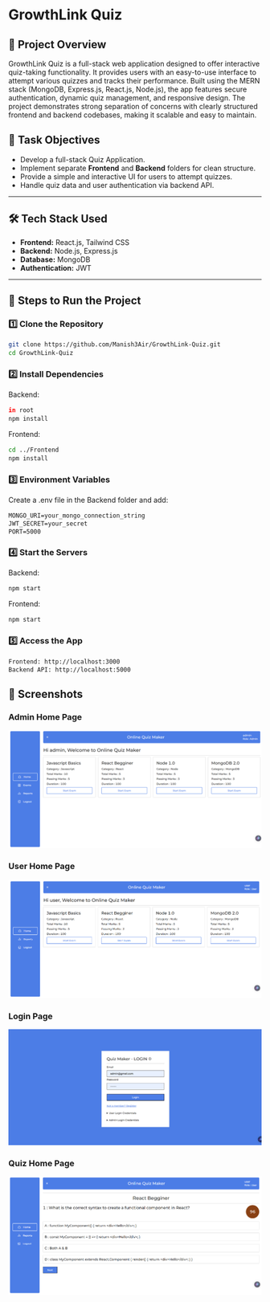# GrowthLink Quiz
## 📖 Project Overview
GrowthLink Quiz is a full-stack web application designed to offer interactive quiz-taking functionality. It provides users with an easy-to-use interface to attempt various quizzes and tracks their performance. Built using the MERN stack (MongoDB, Express.js, React.js, Node.js), the app features secure authentication, dynamic quiz management, and responsive design. The project demonstrates strong separation of concerns with clearly structured frontend and backend codebases, making it scalable and easy to maintain.

## 📌 Task Objectives

- Develop a full-stack Quiz Application.
- Implement separate **Frontend** and **Backend** folders for clean structure.
- Provide a simple and interactive UI for users to attempt quizzes.
- Handle quiz data and user authentication via backend API.

---

## 🛠️ Tech Stack Used

- **Frontend:** React.js, Tailwind CSS
- **Backend:** Node.js, Express.js
- **Database:** MongoDB
- **Authentication:** JWT

---

## 🚀 Steps to Run the Project

### 1️⃣ Clone the Repository

```bash
git clone https://github.com/Manish3Air/GrowthLink-Quiz.git
cd GrowthLink-Quiz
```

### 2️⃣ Install Dependencies
 Backend:
```bash
in root
npm install
```
Frontend:
```bash
cd ../Frontend
npm install
```
### 3️⃣ Environment Variables
Create a .env file in the Backend folder and add:
```
MONGO_URI=your_mongo_connection_string
JWT_SECRET=your_secret
PORT=5000
```
### 4️⃣ Start the Servers
Backend:
```bash
npm start
```
Frontend:
```bash
npm start
```
### 5️⃣ Access the App
```
Frontend: http://localhost:3000
Backend API: http://localhost:5000
```

## 📸 Screenshots

### Admin Home Page
![Admin Home Page](./assets/admin-home.png)

### User Home Page
![User Home Page](./assets/user-home.png)

### Login Page
![Login Page](./assets/Login.png)

### Quiz Home Page
![Quiz Page](./assets/Quiz.png)
